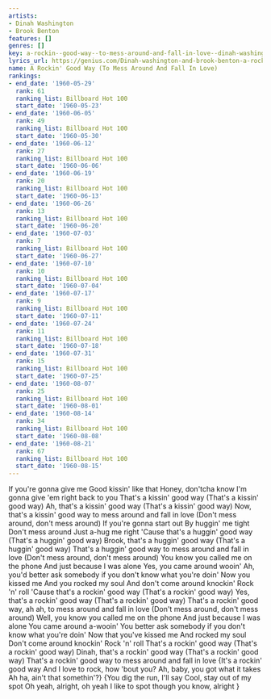 ```yaml
---
artists:
- Dinah Washington
- Brook Benton
features: []
genres: []
key: a-rockin--good-way--to-mess-around-and-fall-in-love--dinah-washington-brook-benton
lyrics_url: https://genius.com/Dinah-washington-and-brook-benton-a-rockin-good-way-to-mess-around-and-fall-in-love-lyrics
name: A Rockin' Good Way (To Mess Around And Fall In Love)
rankings:
- end_date: '1960-05-29'
  rank: 61
  ranking_list: Billboard Hot 100
  start_date: '1960-05-23'
- end_date: '1960-06-05'
  rank: 49
  ranking_list: Billboard Hot 100
  start_date: '1960-05-30'
- end_date: '1960-06-12'
  rank: 27
  ranking_list: Billboard Hot 100
  start_date: '1960-06-06'
- end_date: '1960-06-19'
  rank: 20
  ranking_list: Billboard Hot 100
  start_date: '1960-06-13'
- end_date: '1960-06-26'
  rank: 13
  ranking_list: Billboard Hot 100
  start_date: '1960-06-20'
- end_date: '1960-07-03'
  rank: 7
  ranking_list: Billboard Hot 100
  start_date: '1960-06-27'
- end_date: '1960-07-10'
  rank: 10
  ranking_list: Billboard Hot 100
  start_date: '1960-07-04'
- end_date: '1960-07-17'
  rank: 9
  ranking_list: Billboard Hot 100
  start_date: '1960-07-11'
- end_date: '1960-07-24'
  rank: 11
  ranking_list: Billboard Hot 100
  start_date: '1960-07-18'
- end_date: '1960-07-31'
  rank: 15
  ranking_list: Billboard Hot 100
  start_date: '1960-07-25'
- end_date: '1960-08-07'
  rank: 25
  ranking_list: Billboard Hot 100
  start_date: '1960-08-01'
- end_date: '1960-08-14'
  rank: 34
  ranking_list: Billboard Hot 100
  start_date: '1960-08-08'
- end_date: '1960-08-21'
  rank: 67
  ranking_list: Billboard Hot 100
  start_date: '1960-08-15'
---
```

If you're gonna give me
Good kissin' like that
Honey, don'tcha know
I'm gonna give 'em right back to you
That's a kissin' good way
(That's a kissin' good way)
Ah, that's a kissin' good way
(That's a kissin' good way)
Now, that's a kissin' good way to mess around and fall in love
(Don't mess around, don't mess around)
If you're gonna start out
By huggin' me tight
Don't mess around
Just a-hug me right
'Cause that's a huggin' good way
(That's a huggin' good way)
Brook, that's a huggin' good way
(That's a huggin' good way)
That's a huggin' good way to mess around and fall in love
(Don't mess around, don't mess around)
You know you called me on the phone
And just because I was alone
Yes, you came around wooin'
Ah, you'd better ask somebody if you don't know what you're doin'
Now you kissed me
And you rocked my soul
And don't come around knockin'
Rock 'n' roll
'Cause that's a rockin' good way
(That's a rockin' good way)
Yes, that's a rockin' good way
(That's a rockin' good way)
That's a rockin' good way, ah ah, to mess around and fall in love
(Don't mess around, don't mess around)
Well, you know you called me on the phone
And just because I was alone
You came around a-wooin'
You better ask somebody if you don't know what you're doin'
Now that you've kissed me
And rocked my soul
Don't come around knockin'
Rock 'n' roll
That's a rockin' good way
(That's a rockin' good way)
Dinah, that's a rockin' good way
(That's a rockin' good way)
That's a rockin' good way to mess around and fall in love
{It's a rockin' good way
And I love to rock, how 'bout you?
Ah, baby, you got what it takes
Ah ha, ain't that somethin'?}
{You dig the run, I'll say
Cool, stay out of my spot
Oh yeah, alright, oh yeah
I like to spot though you know, alright
}
